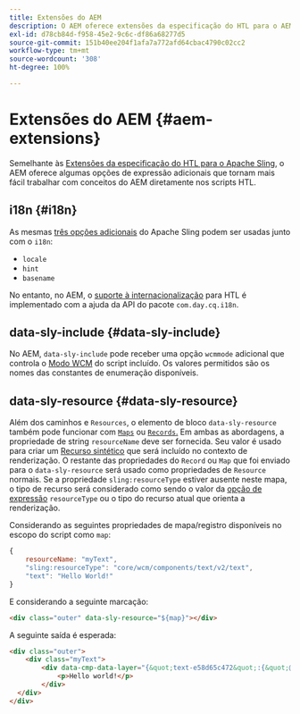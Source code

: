 ```yaml
---
title: Extensões do AEM
description: O AEM oferece extensões da especificação do HTL para o AEM para sua conveniência como desenvolvedor.
exl-id: d78cb84d-f958-45e2-9c6c-df86a68277d5
source-git-commit: 151b40ee204f1afa7a772afd64cbac4790c02cc2
workflow-type: tm+mt
source-wordcount: '308'
ht-degree: 100%

---
```


# Extensões do AEM {#aem-extensions}

Semelhante às [Extensões da especificação do HTL para o Apache Sling](https://sling.apache.org/documentation/bundles/scripting/scripting-htl.html#extensions-of-the-htl-specification-1), o AEM oferece algumas opções de expressão adicionais que tornam mais fácil trabalhar com conceitos do AEM diretamente nos scripts HTL.

## i18n {#i18n}

As mesmas [três opções adicionais](https://sling.apache.org/documentation/bundles/scripting/scripting-htl.html#i18n) do Apache Sling podem ser usadas junto com o `i18n`:

* `locale`
* `hint`
* `basename`

No entanto, no AEM, o [suporte à internacionalização](https://experienceleague.adobe.com/docs/experience-manager-65/developing/components/internationalization/i18n-dev.html?lang=pt-BR) para HTL é implementado com a ajuda da API do pacote `com.day.cq.i18n`.

## data-sly-include {#data-sly-include}

No AEM, `data-sly-include` pode receber uma opção `wcmmode` adicional que controla o [Modo WCM](https://developer.adobe.com/experience-manager/reference-materials/cloud-service/javadoc/com/day/cq/wcm/api/WCMMode.html) do script incluído. Os valores permitidos são os nomes das constantes de enumeração disponíveis.

## data-sly-resource {#data-sly-resource}

Além dos caminhos e `Resources`, o elemento de bloco `data-sly-resource` também pode funcionar com [`Maps`](https://docs.oracle.com/en/java/javase/11/docs/api/java.base/java/util/Map.html) ou [`Records`.](https://github.com/apache/sling-org-apache-sling-scripting-sightly-runtime/blob/master/src/main/java/org/apache/sling/scripting/sightly/Record.java) Em ambas as abordagens, a propriedade de string `resourceName` deve ser fornecida. Seu valor é usado para criar um [Recurso sintético](https://www.javadoc.io/doc/org.apache.sling/org.apache.sling.api/latest/org/apache/sling/api/resource/SyntheticResource.html) que será incluído no contexto de renderização. O restante das propriedades do `Record` ou `Map` que foi enviado para o `data-sly-resource` será usado como propriedades de `Resource` normais. Se a propriedade `sling:resourceType` estiver ausente neste mapa, o tipo de recurso será considerado como sendo o valor da [opção de expressão](https://github.com/adobe/htl-spec/blob/1.4/SPECIFICATION.md#229-resource) `resourceType` ou o tipo do recurso atual que orienta a renderização.

Considerando as seguintes propriedades de mapa/registro disponíveis no escopo do script como `map`:

```javascript
{
    resourceName: "myText",
    "sling:resourceType": "core/wcm/components/text/v2/text",
    "text": "Hello World!"
}
```

E considerando a seguinte marcação:

```html
<div class="outer" data-sly-resource="${map}"></div>
```

A seguinte saída é esperada:

```html
<div class="outer">
    <div class="myText">
        <div data-cmp-data-layer="{&quot;text-e58d65c472&quot;:{&quot;@type&quot;:&quot;core/wcm/components/text/v2/text&quot;,&quot;xdm:text&quot;:&quot;<p>Hello world!</p>&quot;}}" id="text-e58d65c472" class="cmp-text">
            <p>Hello world!</p>
        </div>
  </div>
</div>
```
